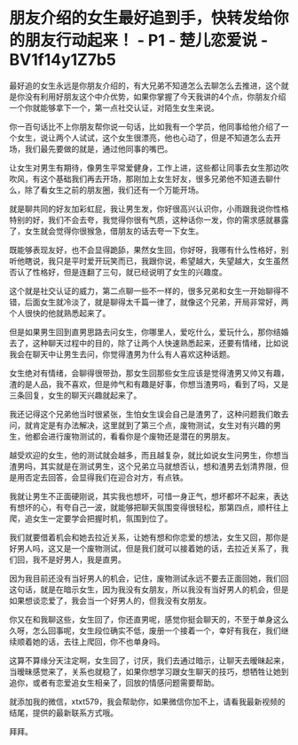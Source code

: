 # 朋友介绍的女生最好追到手，快转发给你的朋友行动起来！ - P1 - 楚儿恋爱说 - BV1f14y1Z7b5

最好追的女生永远是你朋友介绍的，有大兄弟不知道怎么去聊怎么去推进，这个就是你没有利用好朋友这个中介优势，如果你掌握了今天我讲的4个点，你朋友介绍一个你就能够拿下一个，第一点社交认证，对陌生女生来说。

你一百句话比不上你朋友帮你说一句话，比如我有一个学员，他同事给他介绍了一个女生，说让两个人试试，这个女生很漂亮，他也心动了，但是不知道怎么去开场，我们最先要做的就是，通过他同事的嘴巴。

让女生对男生有期待，像男生平常爱健身，工作上进，这些都让同事去女生那边吹吹风，有这个基础我们再去开场，那刚加上女生好友，很多兄弟他不知道去聊什么，除了看女生之前的朋友圈，我们还有一个万能开场。

就是聊共同的好友加彩虹屁，我让男生发，你好很高兴认识你，小雨跟我说你性格特别的好，我们不会去夸，我觉得你很有气质，这种话你一发，你的需求感就暴露了，女生就会觉得你很猴急，借朋友的话去夸一下女生。

既能够表现友好，也不会显得跪舔，果然女生回，你好呀，我哪有什么性格好，别听他瞎说，我只是平时爱开玩笑而已，我跟你说，希望越大，失望越大，女生虽然否认了性格好，但是连翻了三句，就已经说明了女生的兴趣度。

这个就是社交认证的威力，第二点聊一些不一样的，很多兄弟和女生一开始聊得不错，后面女生就冷淡了，就是聊得太千篇一律了，就像这个兄弟，开局非常好，两个人很快的他就熟悉起来了。

但是如果男生回到直男思路去问女生，你哪里人，爱吃什么，爱玩什么，那你结婚去了，这种聊天过程中的目的，除了让两个人快速熟悉起来，还要有情绪，比如说我会在聊天中让男生去问，你觉得渣男为什么有人喜欢这种话题。

女生绝对有情绪，会聊得很带劲，那女生回那些女生应该是觉得渣男又帅又有趣，渣的是人品，我不喜欢，但是帅气和有趣是好事，你想当渣男吗，看到了吗，又是三条回复，女生的聊天兴趣就起来了。

我还记得这个兄弟他当时很紧张，生怕女生误会自己是渣男了，这种问题我们敢去问，就肯定是有办法解决，这里就到了第三个点，废物测试，女生对有兴趣的男生，他都会进行废物测试的，看看你是个废物还是潜在的男朋友。

越受欢迎的女生，他的测试就会越多，而且越复杂，就比如说女生问男生，你想当渣男吗，其实就是在测试男生，这个兄弟立马就想否认，想和渣男去划清界限，但是用否定去回答，会显得我们在迎合对方，有点铁。

我就让男生不正面硬刚说，其实我也想坏，可惜一身正气，想坏都坏不起来，表达有想坏的心，有夸自己一波，就能够把聊天氛围变得很轻松，那第四点，顺杆往上爬，追女生一定要学会把握时机，氛围到位了。

我们就要借着机会和她去拉近关系，让她有想和你恋爱的想法，女生又回，那你是好男人吗，这又是一个废物测试，但是我们就可以接着她的话，去拉近关系了，我们回，我不是好男人，我是直男。

因为我目前还没有当好男人的机会，记住，废物测试永远不要去正面回她，我们回这句话，就是在暗示女生，因为我没有女朋友，所以我没有当好男人的机会，但是如果想谈恋爱了，我会当一个好男人的，但我没有女朋友。

你又在和我聊这些，女生回了，你还直男呢，感觉你挺会聊天的，不至于单身这么久呀，怎么回事呢，女生段位确实不低，废册一个接着一个，幸好有我在，我们继续顺着她的话，去往上爬回，你不也单身吗。

这算不算缘分天注定啊，女生回了，讨厌，我们去通过暗示，让聊天去暧昧起来，当暧昧感觉来了，关系也就稳了，如果你想学习跟女生聊天的技巧，想牺牲让她到追你，或者有恋爱追女生相亲了，回放的情感问题需要帮助。

就添加我的微信，xtxt579，我会帮助你，如果微信你加不上，请看我最新视频的结尾，提供的最新联系方式哦。

拜拜。